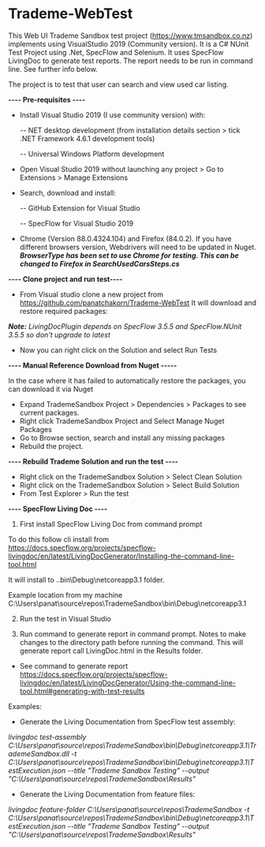 # Trademe-WebTest
This Web UI Trademe Sandbox test project (https://www.tmsandbox.co.nz) implements using VisualStudio 2019 (Community version). 
It is a C# NUnit Test Project using .Net, SpecFlow and Selenium. It uses SpecFlow LivingDoc to generate test reports. The report needs to be run in command line. See further info below.

The project is to test that user can search and view used car listing.

<b>---- Pre-requisites ----</b>
- Install Visual Studio 2019 (I use community version) with:

  -- NET desktop development (from installation details section > tick .NET Framework 4.6.1 development tools)
  
  -- Universal Windows Platform development
- Open Visual Studio 2019 without launching any project > Go to Extensions > Manage Extensions
- Search, download and install: 

   -- GitHub Extension for Visual Studio
   
   -- SpecFlow for Visual Studio 2019
- Chrome (Version 88.0.4324.104) and Firefox (84.0.2).
If you have different browsers version, Webdrivers will need to be updated in Nuget.
<i><b>BrowserType has been set to use Chrome for testing. This can be changed to Firefox in SearchUsedCarsSteps.cs</b></i>

<b>---- Clone project and run test----</b>

- From Visual studio clone a new project from https://github.com/panatchakorn/Trademe-WebTest
It will download and restore required packages:
    <PackageReference Include="DotNetSeleniumExtras.WaitHelpers" Version="3.11.0" />
    <PackageReference Include="nunit" Version="3.13.0" />
    <PackageReference Include="NUnit3TestAdapter" Version="3.17.0" />
    <PackageReference Include="Microsoft.NET.Test.Sdk" Version="16.8.3" />
    <PackageReference Include="Selenium.Firefox.WebDriver" Version="0.27.0" />
    <PackageReference Include="Selenium.Support" Version="3.141.0" />
    <PackageReference Include="Selenium.WebDriver" Version="3.141.0" />
    <PackageReference Include="Selenium.WebDriver.ChromeDriver" Version="88.0.4324.9600" />
    <PackageReference Include="SpecFlow" Version="3.5.5" />
    <PackageReference Include="SpecFlow.NUnit" Version="3.5.5" />
    <PackageReference Include="SpecFlow.Plus.LivingDocPlugin" Version="3.5.286" />
    <PackageReference Include="SpecFlow.Tools.MsBuild.Generation" Version="3.5.5" />

<i><b>Note:</b> LivingDocPlugin depends on SpecFlow 3.5.5 and SpecFlow.NUnit 3.5.5 so don't upgrade to latest</i>

- Now you can right click on the Solution and select Run Tests

<b>---- Manual Reference Download from Nuget -----</b>

In the case where it has failed to automatically restore the packages, you can download it via Nuget

- Expand TrademeSandbox Project > Dependencies > Packages to see current packages.
- Right click TrademeSandbox Project and Select Manage Nuget Packages
- Go to Browse section, search and install any missing packages
- Rebuild the project.

<b>---- Rebuild Trademe Solution and run the test ----</b>

- Right click on the TrademeSandbox Solution > Select Clean Solution
- Right click on the TrademeSandbox Solution > Select Build Solution
- From Test Explorer > Run the test

<b>---- SpecFlow Living Doc ----</b>

1. First install SpecFlow Living Doc from command prompt

To do this follow cli install from https://docs.specflow.org/projects/specflow-livingdoc/en/latest/LivingDocGenerator/Installing-the-command-line-tool.html

It will install to ..bin\Debug\netcoreapp3.1 folder. 

Example location from my machine C:\Users\panat\source\repos\TrademeSandbox\bin\Debug\netcoreapp3.1

2. Run the test in Visual Studio

3. Run command to generate report in command prompt. Notes to make changes to the directory path before running the command. This will generate report call LivingDoc.html in the Results folder.

- See command to generate report https://docs.specflow.org/projects/specflow-livingdoc/en/latest/LivingDocGenerator/Using-the-command-line-tool.html#generating-with-test-results

Examples: 
- Generate the Living Documentation from SpecFlow test assembly:

<i> livingdoc test-assembly C:\Users\panat\source\repos\TrademeSandbox\bin\Debug\netcoreapp3.1\TrademeSandbox.dll -t C:\Users\panat\source\repos\TrademeSandbox\bin\Debug\netcoreapp3.1\TestExecution.json --title "Trademe Sandbox Testing" --output "C:\Users\panat\source\repos\TrademeSandbox\Results" </i>

- Generate the Living Documentation from feature files:

<i> livingdoc feature-folder C:\Users\panat\source\repos\TrademeSandbox -t C:\Users\panat\source\repos\TrademeSandbox\bin\Debug\netcoreapp3.1\TestExecution.json --title "Trademe Sandbox Testing" --output "C:\Users\panat\source\repos\TrademeSandbox\Results" </i>

